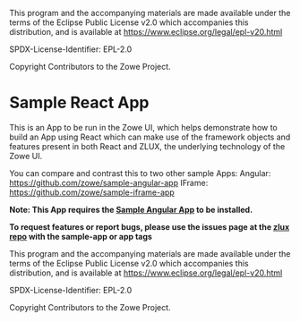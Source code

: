This program and the accompanying materials are
made available under the terms of the Eclipse Public License v2.0 which accompanies
this distribution, and is available at https://www.eclipse.org/legal/epl-v20.html

SPDX-License-Identifier: EPL-2.0

Copyright Contributors to the Zowe Project.

# Sample React App

This is an App to be run in the Zowe UI, which helps demonstrate how to build an App using React which can make use of the framework objects and features present in both React and ZLUX, the underlying technology of the Zowe UI.

You can compare and contrast this to two other sample Apps:
Angular: https://github.com/zowe/sample-angular-app
IFrame: https://github.com/zowe/sample-iframe-app

**Note: This App requires the [Sample Angular App](https://github.com/zowe/sample-angular-app) to be installed.**

**To request features or report bugs, please use the issues page at the [zlux repo](https://github.com/zowe/zlux/issues) with the sample-app or app tags**

This program and the accompanying materials are
made available under the terms of the Eclipse Public License v2.0 which accompanies
this distribution, and is available at https://www.eclipse.org/legal/epl-v20.html

SPDX-License-Identifier: EPL-2.0

Copyright Contributors to the Zowe Project.
